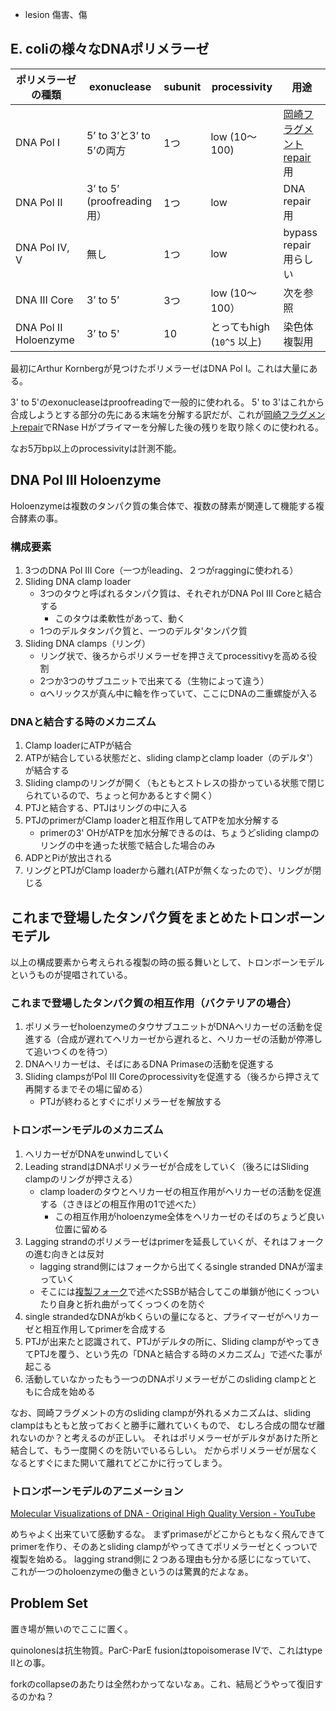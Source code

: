 - lesion 傷害、傷

## E. coliの様々なDNAポリメラーゼ

| ポリメラーゼの種類 | exonuclease | subunit | processivity | 用途 |
| ---- | ---- | ---- | ---- | ---- |
| DNA Pol I | 5’ to 3’と3’ to 5’の両方 | 1つ | low (10〜100) | [岡崎フラグメントrepair](%E5%B2%A1%E5%B4%8E%E3%83%95%E3%83%A9%E3%82%B0%E3%83%A1%E3%83%B3%E3%83%88repair)用 |
| DNA Pol II | 3’ to 5’ (proofreading用） | 1つ | low | DNA repair用 |
| DNA Pol IV, V | 無し | 1つ | low | bypass repair用らしい |
| DNA III Core | 3’ to 5’&nbsp; | 3つ | low (10〜100） | 次を参照 |
| DNA Pol II Holoenzyme | 3’ to 5' | 10 | とってもhigh (`10^5` 以上) | 染色体複製用 |

最初にArthur Kornbergが見つけたポリメラーゼはDNA Pol I。これは大量にある。

3' to 5'のexonucleaseはproofreadingで一般的に使われる。
5' to 3'はこれから合成しようとする部分の先にある末端を分解する訳だが、これが[岡崎フラグメントrepair](%E5%B2%A1%E5%B4%8E%E3%83%95%E3%83%A9%E3%82%B0%E3%83%A1%E3%83%B3%E3%83%88repair)でRNase Hがプライマーを分解した後の残りを取り除くのに使われる。

なお5万bp以上のprocessivityは計測不能。

## DNA Pol III Holoenzyme

Holoenzymeは複数のタンパク質の集合体で、複数の酵素が関連して機能する複合酵素の事。

### 構成要素

1. 3つのDNA Pol III Core（一つがleading、２つがraggingに使われる）
2. Sliding DNA clamp loader
   - 3つのタウと呼ばれるタンパク質は、それぞれがDNA Pol III Coreと結合する
      - このタウは柔軟性があって、動く
   - 1つのデルタタンパク質と、一つのデルタ'タンパク質
3. Sliding DNA clamps（リング）
   - リング状で、後ろからポリメラーゼを押さえてprocessitivyを高める役割
   - 2つか3つのサブユニットで出来てる（生物によって違う）
   - αヘリックスが真ん中に輪を作っていて、ここにDNAの二重螺旋が入る

### DNAと結合する時のメカニズム

1. Clamp loaderにATPが結合
2. ATPが結合している状態だと、sliding clampとclamp loader（のデルタ'）が結合する
3.  Sliding clampのリングが開く（もともとストレスの掛かっている状態で閉じられているので、ちょっと何かあるとすぐ開く）
4. PTJと結合する、PTJはリングの中に入る
5. PTJのprimerがClamp loaderと相互作用してATPを加水分解する
   - primerの3' OHがATPを加水分解できるのは、ちょうどsliding clampのリングの中を通った状態で結合した場合のみ
6. ADPとPiが放出される
7. リングとPTJがClamp loaderから離れ(ATPが無くなったので）、リングが閉じる

## これまで登場したタンパク質をまとめたトロンボーンモデル

以上の構成要素から考えられる複製の時の振る舞いとして、トロンボーンモデルというものが提唱されている。

### これまで登場したタンパク質の相互作用（バクテリアの場合）

1. ポリメラーゼholoenzymeのタウサブユニットがDNAヘリカーゼの活動を促進する（合成が遅れてヘリカーゼから遅れると、ヘリカーゼの活動が停滞して追いつくのを待つ）
2. DNAヘリカーゼは、そばにあるDNA Primaseの活動を促進する
3. Sliding clampsがPol III Coreのprocessivityを促進する（後ろから押さえて再開するまでその場に留める）
   - PTJが終わるとすぐにポリメラーゼを解放する

### トロンボーンモデルのメカニズム

1. ヘリカーゼがDNAをunwindしていく
2. Leading strandはDNAポリメラーゼが合成をしていく（後ろにはSliding clampのリングが押さえる）
    - clamp loaderのタウとヘリカーゼの相互作用がヘリカーゼの活動を促進する（さきほどの相互作用の1で述べた）
        - この相互作用がholoenzyme全体をヘリカーゼのそばのちょうど良い位置に留める
3. Lagging strandのポリメラーゼはprimerを延長していくが、それはフォークの進む向きとは反対
    - lagging strand側にはフォークから出てくるsingle stranded DNAが溜まっていく
    - そこには[複製フォーク](%E8%A4%87%E8%A3%BD%E3%83%95%E3%82%A9%E3%83%BC%E3%82%AF)で述べたSSBが結合してこの単鎖が他にくっついたり自身と折れ曲がってくっつくのを防ぐ
4. single strandedなDNAがkbくらいの量になると、プライマーゼがヘリカーゼと相互作用してprimerを合成する
5. PTJが出来たと認識されて、PTJがデルタの所に、Sliding clampがやってきてPTJを覆う、という先の「DNAと結合する時のメカニズム」で述べた事が起こる
6. 活動していなかったもう一つのDNAポリメラーゼがこのsliding clampとともに合成を始める

なお、岡崎フラグメントの方のsliding clampが外れるメカニズムは、sliding clampはもともと放っておくと勝手に離れていくもので、
むしろ合成の間なぜ離れないのか？と考えるのが正しい。
それはポリメラーゼがデルタがあけた所と結合して、もう一度開くのを防いでいるらしい。
だからポリメラーゼが居なくなるとすぐにまた開いて離れてどこかに行ってしまう。

### トロンボーンモデルのアニメーション

[Molecular Visualizations of DNA - Original High Quality Version - YouTube](https://www.youtube.com/watch?v=OjPcT1uUZiE)

めちゃよく出来ていて感動するな。
まずprimaseがどこからともなく飛んできてprimerを作り、そのあとsliding clampがやってきてポリメラーゼとくっついで複製を始める。
lagging strand側に２つある理由も分かる感じになっていて、
これが一つのholoenzymeの働きというのは驚異的だよなぁ。

## Problem Set

置き場が無いのでここに置く。

quinolonesは抗生物質。ParC-ParE fusionはtopoisomerase IVで、これはtype IIとの事。

forkのcollapseのあたりは全然わかってないなぁ。これ、結局どうやって復旧するのかね？